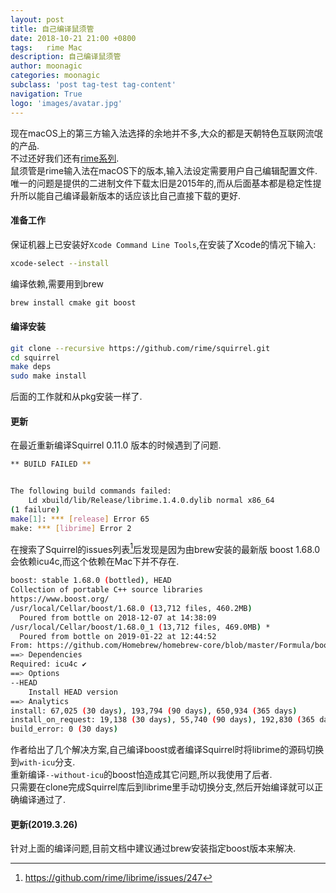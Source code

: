 ```yaml
---
layout: post
title: 自己编译鼠须管
date: 2018-10-21 21:00 +0800
tags:   rime Mac
description: 自己编译鼠须管
author: moonagic
categories: moonagic
subclass: 'post tag-test tag-content'
navigation: True
logo: 'images/avatar.jpg'
---
```


现在macOS上的第三方输入法选择的余地并不多,大众的都是天朝特色互联网流氓的产品.  
不过还好我们还有[rime系列](https://rime.im/).  
鼠须管是rime输入法在macOS下的版本,输入法设定需要用户自己编辑配置文件.  
唯一的问题是提供的二进制文件下载太旧是2015年的,而从后面基本都是稳定性提升所以能自己编译最新版本的话应该比自己直接下载的更好.  

#### 准备工作
保证机器上已安装好`Xcode Command Line Tools`,在安装了Xcode的情况下输入:
```bash
xcode-select --install
```
编译依赖,需要用到brew
```bash
brew install cmake git boost
```


#### 编译安装
```bash
git clone --recursive https://github.com/rime/squirrel.git
cd squirrel
make deps
sudo make install
```

后面的工作就和从pkg安装一样了.

#### 更新
在最近重新编译Squirrel 0.11.0 版本的时候遇到了问题.  
```bash
** BUILD FAILED **


The following build commands failed:
	Ld xbuild/lib/Release/librime.1.4.0.dylib normal x86_64
(1 failure)
make[1]: *** [release] Error 65
make: *** [librime] Error 2
```
在搜索了Squirrel的issues列表[^diff]后发现是因为由brew安装的最新版 boost 1.68.0 会依赖icu4c,而这个依赖在Mac下并不存在.
```bash
boost: stable 1.68.0 (bottled), HEAD
Collection of portable C++ source libraries
https://www.boost.org/
/usr/local/Cellar/boost/1.68.0 (13,712 files, 460.2MB)
  Poured from bottle on 2018-12-07 at 14:38:09
/usr/local/Cellar/boost/1.68.0_1 (13,712 files, 469.0MB) *
  Poured from bottle on 2019-01-22 at 12:44:52
From: https://github.com/Homebrew/homebrew-core/blob/master/Formula/boost.rb
==> Dependencies
Required: icu4c ✔
==> Options
--HEAD
	Install HEAD version
==> Analytics
install: 67,025 (30 days), 193,794 (90 days), 650,934 (365 days)
install_on_request: 19,138 (30 days), 55,740 (90 days), 192,830 (365 days)
build_error: 0 (30 days)
```
作者给出了几个解决方案,自己编译boost或者编译Squirrel时将librime的源码切换到`with-icu`分支.  
重新编译`--without-icu`的boost怕造成其它问题,所以我使用了后者.  
只需要在clone完成Squirrel库后到librime里手动切换分支,然后开始编译就可以正确编译通过了.  

#### 更新(2019.3.26)
针对上面的编译问题,目前文档中建议通过brew安装指定boost版本来解决.

[^diff]: https://github.com/rime/librime/issues/247